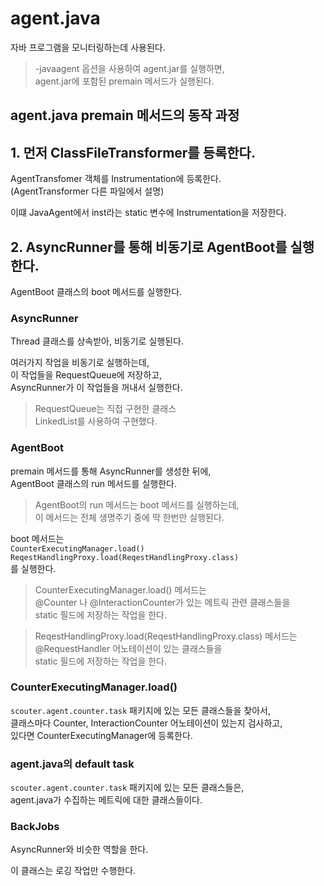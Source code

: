 # agent.java

자바 프로그램을 모니터링하는데 사용된다.

> -javaagent 옵션을 사용하여 agent.jar를 실행하면,  
> agent.jar에 포함된 premain 메서드가 실행된다.

## agent.java premain 메서드의 동작 과정

## 1. 먼저 ClassFileTransformer를 등록한다.

AgentTransfomer 객체를 Instrumentation에 등록한다.  
(AgentTransformer 다른 파일에서 설명)

이떄 JavaAgent에서 inst라는 static 변수에 Instrumentation을 저장한다.

## 2. AsyncRunner를 통해 비동기로 AgentBoot를 실행한다.

AgentBoot 클래스의 boot 메서드를 실행한다.

### AsyncRunner

Thread 클래스를 상속받아, 비동기로 실행된다.

여러가지 작업을 비동기로 실행하는데,  
이 작업들을 RequestQueue에 저장하고,  
AsyncRunner가 이 작업들을 꺼내서 실행한다.

> RequestQueue는 직접 구현한 클래스  
> LinkedList를 사용하여 구현했다.

### AgentBoot

premain 메서드를 통해 AsyncRunner를 생성한 뒤에,  
AgentBoot 클래스의 run 메서드를 실행한다.

> AgentBoot의 run 메서드는 boot 메서드를 실행하는데,  
> 이 메서드는 전체 생명주기 중에 딱 한번만 실행된다.

boot 메서드는  
`CounterExecutingManager.load()`  
`ReqestHandlingProxy.load(ReqestHandlingProxy.class)`  
를 실행한다.

> CounterExecutingManager.load() 메서드는  
> @Counter 나 @InteractionCounter가 있는 메트릭 관련 클래스들을  
> static 필드에 저장하는 작업을 한다.

> ReqestHandlingProxy.load(ReqestHandlingProxy.class) 메서드는  
> @RequestHandler 어노테이션이 있는 클래스들을  
> static 필드에 저장하는 작업을 한다.

### CounterExecutingManager.load()

`scouter.agent.counter.task` 패키지에 있는 모든 클래스들을 찾아서,  
클래스마다 Counter, InteractionCounter 어노테이션이 있는지 검사하고,  
있다면 CounterExecutingManager에 등록한다.

### agent.java의 default task

`scouter.agent.counter.task` 패키지에 있는 모든 클래스들은,  
agent.java가 수집하는 메트릭에 대한 클래스들이다.

### BackJobs

AsyncRunner와 비슷한 역할을 한다.  

이 클래스는 로깅 작업만 수행한다.

